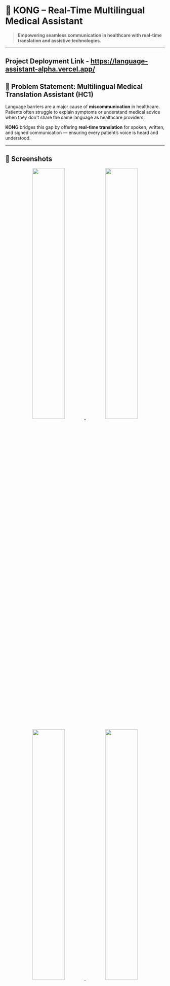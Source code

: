 # 🏥 KONG – Real-Time Multilingual Medical Assistant

> **Empowering seamless communication in healthcare with real-time translation and assistive technologies.**

---
Project Deployment Link - https://language-assistant-alpha.vercel.app/
---

## 📌 Problem Statement: **Multilingual Medical Translation Assistant (HC1)**

Language barriers are a major cause of **miscommunication** in healthcare. Patients often struggle to explain symptoms or understand medical advice when they don't share the same language as healthcare providers.

**KONG** bridges this gap by offering **real-time translation** for spoken, written, and signed communication — ensuring every patient’s voice is heard and understood.

---
## 📸 Screenshots

<p align="center">
  <!-- 1: Home Page -->
  <a href="https://ibb.co/N60P6K7p">
    <img src="https://i.ibb.co/Z6QP6xNK/Screenshot-2025-08-08-081451.png" width="45%" />
  </a>
  <!-- 2: Doctor Created a Room -->
  <a href="https://ibb.co/YB9FzGkF">
    <img src="https://i.ibb.co/ZzspnC8p/Screenshot-2025-08-08-081428.png" width="45%" />
  </a>
</p>

<p align="center">
  <!-- 3: Patient Joined with Room Code -->
  <a href="https://ibb.co/k6yr4kRG">
    <img src="https://i.ibb.co/VpNhgr7L/Screenshot-2025-08-08-081422.png" width="45%" />
  </a>
  <!-- 4: Text Sent by Doctor -->
  <a href="https://ibb.co/7dGThwps">
    <img src="https://i.ibb.co/DH76dxM0/Screenshot-2025-08-08-081340.png" width="45%" />
  </a>
</p>

<p align="center">
  <!-- 5: Patient Received in Translated Text -->
  <a href="https://ibb.co/cX6YtPWY">
    <img src="https://i.ibb.co/84rY2JyY/Screenshot-2025-08-08-081328.png" width="45%" />
  </a>
  <!-- 6: Sign Language -->
  <a href="https://ibb.co/MkBx01rY">
    <img src="https://i.ibb.co/d4mwYpFd/Screenshot-2025-08-08-081312.png" width="45%" />
  </a>
</p>



---

## ✨ Features

### 🔹 Core Functionality
- **🗣 Speech-to-Text Translation**  
  Real-time transcription of patient speech with **multi-language support**.
  
- **📄 Text-to-Text Medical Translation**  
  AI-powered translations that **accurately handle medical terminology** and context.
  
- **⚡ Ultra-Low Latency**  
  Seamless real-time conversation between patient and provider.

### 🔹 Bonus Functionality
- **👋 American Sign Language (ASL) to Text**  
  Converts ASL gestures (captured via webcam) into medical text.
  
- **🔊 Text-to-Speech Output**  
  Natural AI voice for translated medical content to improve understanding.
  

---

## 🛠 Tech Stack

| Layer            | Technologies |
|------------------|--------------|
| **Frontend**     | React.js, Tailwind CSS |
| **Backend**      | Node.js, Express.js |
| **Translation**  | OpenAI GPT-4, Google Translate API (Fallback) |
| **Sign Language**| Mediapipe, Custom ASL Model |
| **Speech**       | Web Speech API, Whisper, ElevenLabs (TTS) |

---

## 👥 Team KONG – *#BuiltAtCodeZilla*

| Name            | Role |
|-----------------|------|
| **Nikhil Agrawal** | Full Stack + Integration Lead |
| **Shubham Awari**  | Speech & Sign Language Dev + DevOps |
| **Archit Mishra**  | Backend + Translation Engine |
| **Parth Pareek**   | Frontend + UX Designer |

---

## 📸 Screenshots

*(Add screenshots of UI, ASL input module, speech-to-text module, etc.)*

---

## 🚀 Getting Started

### 1️⃣ Clone the Repository
```bash
git clone https://github.com/nikhil-agarwal9829/language-assistant.git
cd language-assistant
2️⃣ Install Dependencies
bash
Copy
Edit
npm install
3️⃣ Run Development Server
bash
Copy
Edit
npm run dev
4️⃣ Backend Setup
Create a .env file in the backend folder with:

env
Copy
Edit
OPENAI_API_KEY=your_openai_key
GOOGLE_TRANSLATE_API_KEY=your_google_translate_key
ELEVENLABS_API_KEY=your_elevenlabs_key
Start backend:

bash
Copy
Edit
npm start

📅 Future Enhancements
📍 Location-based emergency translation for ambulances.

📊 Analytics dashboard for hospitals to track translation usage.

📱 Mobile app for offline translation in rural areas.

📜 License
This project is licensed under the MIT License – feel free to use and modify.

💙 Built with care to make healthcare accessible for everyone.

